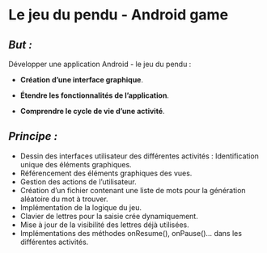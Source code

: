Le jeu du pendu - Android game
========================

## _But :_

Développer une application Android -  le jeu du pendu :

* **Création d’une interface graphique**. 

* **Étendre les fonctionnalités de l’application**.

* **Comprendre le cycle de vie d’une activité**.


## _Principe :_

* Dessin des interfaces utilisateur des différentes activités : Identification unique des éléments graphiques.
* Référencement des éléments graphiques des vues.
* Gestion des actions de l’utilisateur.
* Création d’un fichier contenant une liste de mots pour la génération aléatoire du mot à trouver.
* Implémentation de la logique du jeu.
* Clavier de lettres pour la saisie crée dynamiquement.
* Mise à jour de la visibilité des lettres déjà utilisées.
* Implémentations des méthodes onResume(), onPause()… dans les différentes activités.
